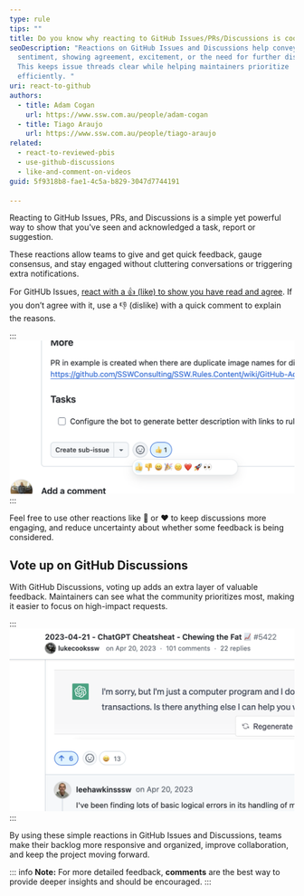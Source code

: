 ```yaml
---
type: rule
tips: ""
title: Do you know why reacting to GitHub Issues/PRs/Discussions is cool?
seoDescription: "Reactions on GitHub Issues and Discussions help convey
  sentiment, showing agreement, excitement, or the need for further discussion.
  This keeps issue threads clear while helping maintainers prioritize
  efficiently. "
uri: react-to-github
authors:
  - title: Adam Cogan
    url: https://www.ssw.com.au/people/adam-cogan
  - title: Tiago Araujo
    url: https://www.ssw.com.au/people/tiago-araujo
related:
  - react-to-reviewed-pbis
  - use-github-discussions
  - like-and-comment-on-videos
guid: 5f9318b8-fae1-4c5a-b829-3047d7744191

---
```


Reacting to GitHub Issues, PRs, and Discussions is a simple yet powerful way to show that you've seen and acknowledged a task, report or suggestion. 

These reactions allow teams to give and get quick feedback, gauge consensus, and stay engaged without cluttering conversations or triggering extra notifications.

<!--endintro-->

For GitHUb Issues, [react with a 👍 (like) to show you have read and agree](react-to-reviewed-pbis). If you don’t agree with it, use a 👎 (dislike) with a quick comment to explain the reasons.

:::
![Figure: A simple reaction let others know you read and acknowledged some feedback](github-reaction.png)
:::

Feel free to use other reactions like 👀 or ❤️ to keep discussions more engaging, and reduce uncertainty about whether some feedback is being considered.

## Vote up on GitHub Discussions

With GitHub Discussions, voting up adds an extra layer of valuable feedback. Maintainers can see what the community prioritizes most, making it easier to focus on high-impact requests. 

:::
![Votes help streamline decision-making and ensure that development aligns with user needs](github-vote-up.png)
:::

By using these simple reactions in GitHub Issues and Discussions, teams make their backlog more responsive and organized, improve collaboration, and keep the project moving forward.

::: info
**Note:** For more detailed feedback, **comments** are the best way to provide deeper insights and should be encouraged.
:::
